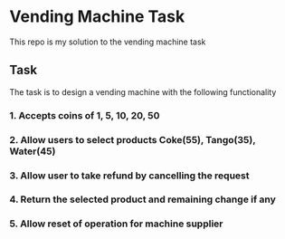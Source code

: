 # Vending Machine Task

This repo is my solution to the vending machine task

## Task

The task is to design a vending machine with the following functionality

### 1. Accepts coins of 1, 5, 10, 20, 50

### 2. Allow users to select products Coke(55), Tango(35), Water(45)

### 3. Allow user to take refund by cancelling the request

### 4. Return the selected product and remaining change if any

### 5. Allow reset of operation for machine supplier
